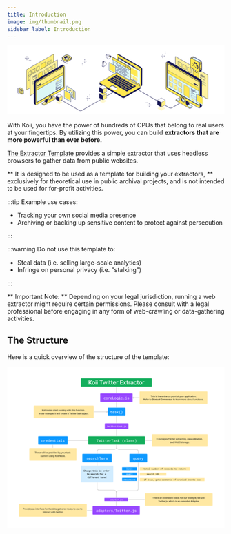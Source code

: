 ```yaml
---
title: Introduction
image: img/thumbnail.png
sidebar_label: Introduction
---
```


![banner](./img/Introductionthumbnail.svg)

With Koii, you have the power of hundreds of CPUs that belong to real users at your fingertips. By utilizing this power, you can build **extractors that are more powerful than ever before.**

[The Extractor Template](https://github.com/koii-network/X-scraper) provides a simple extractor that uses headless browsers to gather data from public websites.

** It is designed to be used as a template for building your extractors, ** exclusively for theoretical use in public archival projects, and is not intended to be used for for-profit activities.

:::tip Example use cases:

- Tracking your own social media presence
- Archiving or backing up sensitive content to protect against persecution

:::

:::warning Do not use this template to:

- Steal data (i.e. selling large-scale analytics)
- Infringe on personal privacy (i.e. "stalking")

:::

** Important Note: ** Depending on your legal jurisdiction, running a web extractor might require certain permissions. Please consult with a legal professional before engaging in any form of web-crawling or data-gathering activities.

## The Structure

Here is a quick overview of the structure of the template:

![banner](./img/structure.png)
